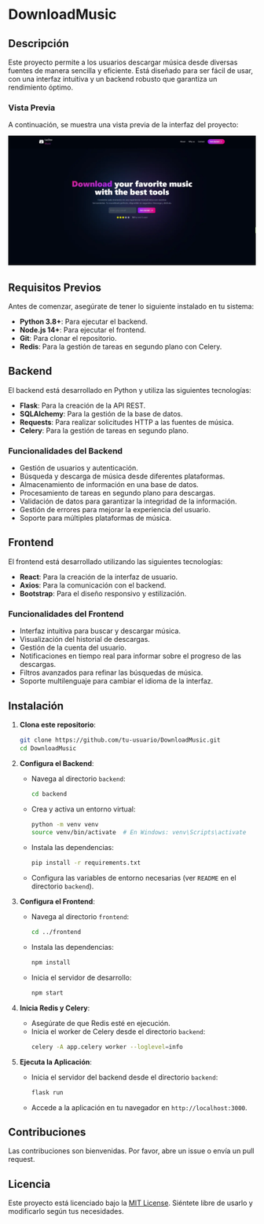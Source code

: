 # DownloadMusic

## Descripción
Este proyecto permite a los usuarios descargar música desde diversas fuentes de manera sencilla y eficiente. Está diseñado para ser fácil de usar, con una interfaz intuitiva y un backend robusto que garantiza un rendimiento óptimo.

### Vista Previa
A continuación, se muestra una vista previa de la interfaz del proyecto:

![Vista previa del proyecto](frontend/src/assets/ResultProyect.webp)

## Requisitos Previos
Antes de comenzar, asegúrate de tener lo siguiente instalado en tu sistema:
- **Python 3.8+**: Para ejecutar el backend.
- **Node.js 14+**: Para ejecutar el frontend.
- **Git**: Para clonar el repositorio.
- **Redis**: Para la gestión de tareas en segundo plano con Celery.

## Backend
El backend está desarrollado en Python y utiliza las siguientes tecnologías:
- **Flask**: Para la creación de la API REST.
- **SQLAlchemy**: Para la gestión de la base de datos.
- **Requests**: Para realizar solicitudes HTTP a las fuentes de música.
- **Celery**: Para la gestión de tareas en segundo plano.

### Funcionalidades del Backend
- Gestión de usuarios y autenticación.
- Búsqueda y descarga de música desde diferentes plataformas.
- Almacenamiento de información en una base de datos.
- Procesamiento de tareas en segundo plano para descargas.
- Validación de datos para garantizar la integridad de la información.
- Gestión de errores para mejorar la experiencia del usuario.
- Soporte para múltiples plataformas de música.

## Frontend
El frontend está desarrollado utilizando las siguientes tecnologías:
- **React**: Para la creación de la interfaz de usuario.
- **Axios**: Para la comunicación con el backend.
- **Bootstrap**: Para el diseño responsivo y estilización.

### Funcionalidades del Frontend
- Interfaz intuitiva para buscar y descargar música.
- Visualización del historial de descargas.
- Gestión de la cuenta del usuario.
- Notificaciones en tiempo real para informar sobre el progreso de las descargas.
- Filtros avanzados para refinar las búsquedas de música.
- Soporte multilenguaje para cambiar el idioma de la interfaz.

## Instalación
1. **Clona este repositorio**:
   ```bash
   git clone https://github.com/tu-usuario/DownloadMusic.git
   cd DownloadMusic
   ```

2. **Configura el Backend**:
   - Navega al directorio `backend`:
     ```bash
     cd backend
     ```
   - Crea y activa un entorno virtual:
     ```bash
     python -m venv venv
     source venv/bin/activate  # En Windows: venv\Scripts\activate
     ```
   - Instala las dependencias:
     ```bash
     pip install -r requirements.txt
     ```
   - Configura las variables de entorno necesarias (ver `README` en el directorio `backend`).

3. **Configura el Frontend**:
   - Navega al directorio `frontend`:
     ```bash
     cd ../frontend
     ```
   - Instala las dependencias:
     ```bash
     npm install
     ```
   - Inicia el servidor de desarrollo:
     ```bash
     npm start
     ```

4. **Inicia Redis y Celery**:
   - Asegúrate de que Redis esté en ejecución.
   - Inicia el worker de Celery desde el directorio `backend`:
     ```bash
     celery -A app.celery worker --loglevel=info
     ```

5. **Ejecuta la Aplicación**:
   - Inicia el servidor del backend desde el directorio `backend`:
     ```bash
     flask run
     ```
   - Accede a la aplicación en tu navegador en `http://localhost:3000`.

## Contribuciones
Las contribuciones son bienvenidas. Por favor, abre un issue o envía un pull request.

## Licencia
Este proyecto está licenciado bajo la [MIT License](LICENSE). Siéntete libre de usarlo y modificarlo según tus necesidades.
